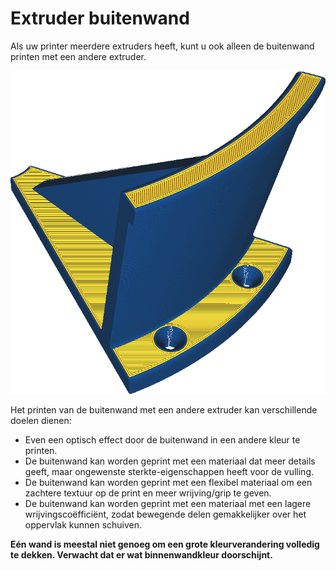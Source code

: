 Extruder buitenwand
====
Als uw printer meerdere extruders heeft, kunt u ook alleen de buitenwand printen met een andere extruder.

<!--screenshot {
"image_path": "wall_0_extruder_nr.png",
"modellen": [{"script": "headphone_hook.scad"}],
"camerapositie": [140, 140, 206],
"instellingen": {"wall_0_extruder_nr": 1},
"color_scheme": "materiaal_kleur",
"kleuren": 32
}-->
![De buitenwand is blauw geprint, de rest geel.](../../../articles/images/wall_0_extruder_nr.png)

Het printen van de buitenwand met een andere extruder kan verschillende doelen dienen:
* Even een optisch effect door de buitenwand in een andere kleur te printen.
* De buitenwand kan worden geprint met een materiaal dat meer details geeft, maar ongewenste sterkte-eigenschappen heeft voor de vulling.
* De buitenwand kan worden geprint met een flexibel materiaal om een zachtere textuur op de print en meer wrijving/grip te geven.
* De buitenwand kan worden geprint met een materiaal met een lagere wrijvingscoëfficiënt, zodat bewegende delen gemakkelijker over het oppervlak kunnen schuiven.

**Eén wand is meestal niet genoeg om een grote kleurverandering volledig te dekken. Verwacht dat er wat binnenwandkleur doorschijnt.**